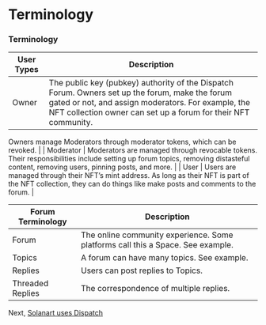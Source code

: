# Terminology

### Terminology

| User Types | Description |
| --- | --- |
| Owner | The public key (pubkey) authority of the Dispatch Forum. Owners set up the forum, make the forum gated or not, and assign moderators. For example, the NFT collection owner can set up a forum for their NFT community. 

Owners manage Moderators through moderator tokens, which can be revoked. |
| Moderator | Moderators are managed through revocable tokens. Their responsibilities include setting up forum topics, removing distasteful content, removing users, pinning posts, and more. |
| User | Users are managed through their NFT’s mint address. As long as their NFT is part of the NFT collection, they can do things like make posts and comments to the forum. |

| Forum Terminology | Description |
| --- | --- |
| Forum | The online community experience. Some platforms call this a Space. See example. |
| Topics | A forum can have many topics. See example. |
| Replies | Users can post replies to Topics.  |
| Threaded Replies | The correspondence of multiple replies. |

Next, [Solanart uses Dispatch](Solanart%20Uses%20Dispatch.md)